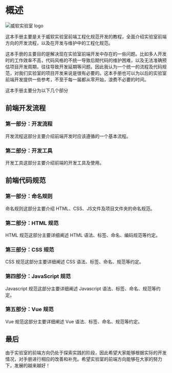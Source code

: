 # 概述

![威软实验室 logo](http://p2p4htzmu.bkt.clouddn.com/gitbook2.png)

这本手册主要是关于威软实验室前端工程化规范开发的教程，全面介绍实验室前端方向的开发流程，以及在开发与维护中的工程化规范。

这本手册的主要目的是解决现在实验室前端开发中存在的一些问题。比如多人开发时的工作效率不高，代码风格的不统一导致后期代码的维护困难，以及无法准确预估项目开发周期，往往导致开发延期等问题。因此我认为一个统一的流程及代码规范，对我们实验室的项目开发来说是很有必要的。这本手册也可以为以后的实验室前端开发提供一些参考，不至于每一届都从零开始，浪费不必要的时间。

这本手册主要分为以下几个部分

## 前端开发流程

### 第一部分：开发流程

开发流程这部分主要介绍前端开发时应该遵循的一个基本流程。

### 第二部分：开发工具

开发工具这部分主要介绍前端的开发工具及使用。

## 前端代码规范

### 第一部分：命名规则
命名规则这部分主要介绍 HTML、CSS、JS文件及项目文件夹的命名规范。

### 第二部分：HTML 规范
HTML 规范这部分主要详细阐述 HTML 语法、标签、命名、编码规范等约定。

### 第三部分：CSS 规范
CSS 规范这部分主要详细阐述 CSS 语法、标签、命名、规范等约定。

### 第四部分：JavaScript 规范
Javascript 规范这部分主要详细阐述 Javascript 语法、标签、命名、规范等约定。

### 第五部分：Vue 规范
Vue 规范这部分主要详细阐述 Vue 语法、标签、命名、规范等约定。

## 最后

由于实验室的前端方向仍处于探索实践的阶段，因此希望大家能够根据实际的开发情况，对手册进行相应的改善和补充。希望实验室的前端方向能够在大家的努力下，发展的越来越好！


